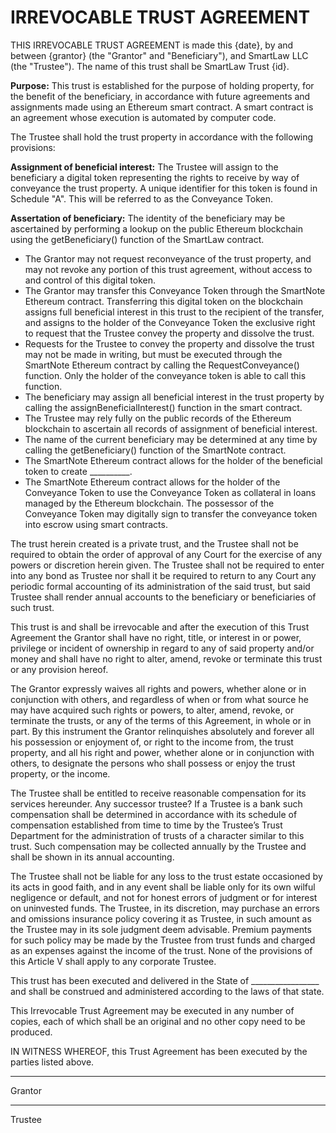 # IRREVOCABLE TRUST AGREEMENT

THIS IRREVOCABLE TRUST AGREEMENT is made this {date}, by and between {grantor} (the "Grantor" and "Beneficiary"), and SmartLaw LLC (the "Trustee"). The name of this trust shall be SmartLaw Trust {id}.

**Purpose:** This trust is established for the purpose of holding property, for the benefit of the beneficiary, in accordance with future agreements and assignments made using an Ethereum smart contract. A smart contract is an agreement whose execution is automated by computer code.

The Trustee shall hold the trust property in accordance with the following provisions:

**Assignment of beneficial interest:** The Trustee will assign to the beneficiary a digital token representing the rights to receive by way of conveyance the trust property. A unique identifier for this token is found in Schedule "A". This will be referred to as the Conveyance Token.

**Assertation of beneficiary:** The identity of the beneficiary may be ascertained by performing a lookup on the public Ethereum blockchain using the getBeneficiary() function of the SmartLaw contract.

* The Grantor may not request reconveyance of the trust property, and may not revoke any portion of this trust agreement, without access to and control of this digital token.
* The Grantor may transfer this Conveyance Token through the SmartNote Ethereum contract. Transferring this digital token on the blockchain assigns full beneficial interest in this trust to the recipient of the transfer, and assigns to the holder of the Conveyance Token the exclusive right to request that the Trustee convey the property and dissolve the trust.
* Requests for the Trustee to convey the property and dissolve the trust may not be made in writing, but must be executed through the SmartNote Ethereum contract by calling the RequestConveyance() function. Only the holder of the conveyance token is able to call this function.
* The beneficiary may assign all beneficial interest in the trust property by calling the assignBeneficialInterest() function in the smart contract.
* The Trustee may rely fully on the public records of the Ethereum blockchain to ascertain all records of assignment of beneficial interest.
* The name of the current beneficiary may be determined at any time by calling the getBeneficiary() function of the SmartNote contract.
* The SmartNote Ethereum contract allows for the holder of the beneficial token to create __________.
* The SmartNote Ethereum contract allows for the holder of the Conveyance Token to use the Conveyance Token as collateral in loans managed by the Ethereum blockchain. The possessor of the Conveyance Token may digitally sign to transfer the conveyance token into escrow using smart contracts.

The trust herein created is a private trust, and the Trustee shall not be required to obtain the order of approval of any Court for the exercise of any powers or discretion herein given.  The Trustee shall not be required to enter into any bond as Trustee nor shall it be required to return to any Court any periodic formal accounting of its administration of the said trust, but said Trustee shall render annual accounts to the beneficiary or beneficiaries of such trust.

This trust is and shall be irrevocable and after the execution of this Trust Agreement the Grantor shall have no right, title, or interest in or power, privilege or incident of ownership in regard to any of said property and/or money and shall have no right to alter, amend, revoke or terminate this trust or any provision hereof.

The Grantor expressly waives all rights and powers, whether alone or in conjunction with others, and regardless of when or from what source he may have acquired such rights or powers, to alter, amend, revoke, or terminate the trusts, or any of the terms of this Agreement, in whole or in part. By this instrument the Grantor relinquishes absolutely and forever all his possession or enjoyment of, or right to the income from, the trust property, and all his right and power, whether alone or in conjunction with others, to designate the persons who shall possess or enjoy the trust property, or the income.

The Trustee shall be entitled to receive reasonable compensation for its services hereunder.  Any successor trustee? If a Trustee is a bank such compensation shall be determined in accordance with its schedule of compensation established from time to time by the Trustee’s Trust Department for the administration of trusts of a character similar to this trust.  Such compensation may be collected annually by the Trustee and shall be shown in its annual accounting.

The Trustee shall not be liable for any loss to the trust estate occasioned by its acts in good faith, and in any event shall be liable only for its own wilful negligence or default, and not for honest errors of judgment or for interest on uninvested funds.  The Trustee, in its discretion, may purchase an errors and omissions insurance policy covering it as Trustee, in such amount as the Trustee may in its sole judgment deem advisable.  Premium payments for such policy may be made by the Trustee from trust funds and charged as an expenses against the income of the trust.  None of the provisions of this Article V shall apply to any corporate Trustee.

This trust has been executed and delivered in the State of _________________ and shall be construed and administered according to the laws of that state.

This Irrevocable Trust Agreement may be executed in any number of copies, each of which shall be an original and no other copy need to be produced.

IN WITNESS WHEREOF, this Trust Agreement has been executed by the parties listed above.


__________________________________
Grantor


__________________________________
Trustee
